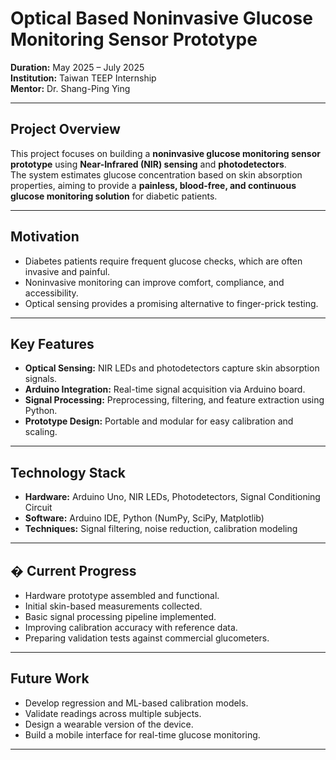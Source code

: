 
# Optical Based Noninvasive Glucose Monitoring Sensor Prototype

**Duration:** May 2025 – July 2025  
**Institution:** Taiwan TEEP Internship  
**Mentor:** Dr. Shang-Ping Ying  

---

##  Project Overview
This project focuses on building a **noninvasive glucose monitoring sensor prototype** using **Near-Infrared (NIR) sensing** and **photodetectors**.  
The system estimates glucose concentration based on skin absorption properties, aiming to provide a **painless, blood-free, and continuous glucose monitoring solution** for diabetic patients.

---

##  Motivation
- Diabetes patients require frequent glucose checks, which are often invasive and painful.  
- Noninvasive monitoring can improve comfort, compliance, and accessibility.  
- Optical sensing provides a promising alternative to finger-prick testing.  

---

##  Key Features
- **Optical Sensing:** NIR LEDs and photodetectors capture skin absorption signals.  
- **Arduino Integration:** Real-time signal acquisition via Arduino board.  
- **Signal Processing:** Preprocessing, filtering, and feature extraction using Python.  
- **Prototype Design:** Portable and modular for easy calibration and scaling.  

---

##  Technology Stack
- **Hardware:** Arduino Uno, NIR LEDs, Photodetectors, Signal Conditioning Circuit  
- **Software:** Arduino IDE, Python (NumPy, SciPy, Matplotlib)  
- **Techniques:** Signal filtering, noise reduction, calibration modeling  

---

## � Current Progress
-  Hardware prototype assembled and functional.  
-  Initial skin-based measurements collected.  
-  Basic signal processing pipeline implemented.  
-  Improving calibration accuracy with reference data.  
-  Preparing validation tests against commercial glucometers.  

---

##  Future Work
- Develop regression and ML-based calibration models.  
- Validate readings across multiple subjects.  
- Design a wearable version of the device.  
- Build a mobile interface for real-time glucose monitoring.  

---

